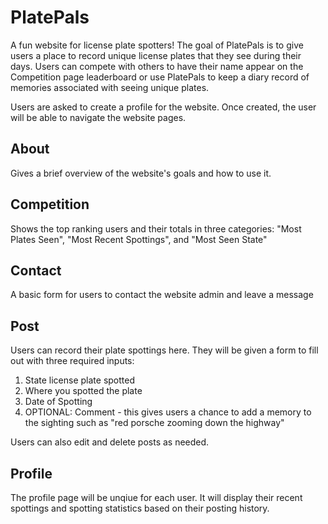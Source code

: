 # PlatePals

A fun website for license plate spotters! The goal of PlatePals is to give users a place to record unique license plates that they see during their days. Users can compete with others to have their name appear on the Competition page leaderboard or use PlatePals to keep a diary record of memories associated with seeing unique plates.

Users are asked to create a profile for the website. Once created, the user will be able to navigate the website pages.

## About 
Gives a brief overview of the website's goals and how to use it.

## Competition
Shows the top ranking users and their totals in three categories: "Most Plates Seen", "Most Recent Spottings", and "Most Seen State"

## Contact
A basic form for users to contact the website admin and leave a message

## Post
Users can record their plate spottings here. They will be given a form to fill out with three required inputs:
1. State license plate spotted
2. Where you spotted the plate
3. Date of Spotting
4. OPTIONAL: Comment - this gives users a chance to add a memory to the sighting such as "red porsche zooming down the highway"

Users can also edit and delete posts as needed.

## Profile
The profile page will be unqiue for each user. It will display their recent spottings and spotting statistics based on their posting history.
